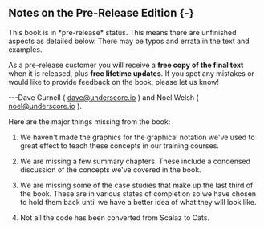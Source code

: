 ## Notes on the Pre-Release Edition {-}

<div class="callout callout-danger">
This book is in *pre-release* status.
This means there are unfinished aspects as detailed below.
There may be typos and errata in the text and examples.

As a pre-release customer you will receive a
**free copy of the final text** when it is released,
plus **free lifetime updates**.
If you spot any mistakes or would like to provide feedback on the book,
please let us know!

---Dave Gurnell ( [dave@underscore.io](mailto:dave@underscore.io) )
and Noel Welsh ( [noel@underscore.io](mailto:noel@underscore.io) ).
</div>

Here are the major things missing from the book:

1. We haven't made the graphics for the graphical notation we've used to great effect to teach these concepts in our training courses.

2.  We are missing a few summary chapters. These include a condensed discussion of the concepts we've covered in the book.

3.  We are missing some of the case studies that make up the last third of the book. These are in various states of completion so we have chosen to hold them back until we have a better idea of what they will look like.

4. Not all the code has been converted from Scalaz to Cats.
